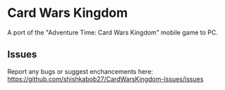 # Card Wars Kingdom
A port of the "Adventure Time: Card Wars Kingdom" mobile game to PC.

## Issues
Report any bugs or suggest enchancements here: https://github.com/shishkabob27/CardWarsKingdom-Issues/issues
